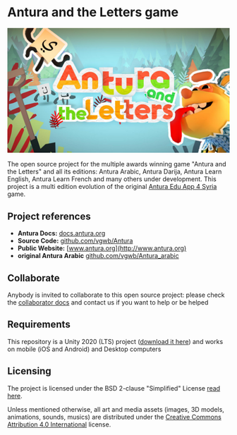 # Antura and the Letters game

![antura_gametitle](docs/images/antura_gametitle.jpg)

The open source project for the multiple awards winning game "Antura and the Letters" and all its editions: Antura Arabic, Antura Darija, Antura Learn English, Antura Learn French and many others under development.
This project is a multi edition evolution of the original [Antura Edu App 4 Syria](https://github.com/vgwb/Antura_arabic) game.

## Project references

- **Antura Docs:** [docs.antura.org](http://docs.antura.org)
- **Source Code:** [github.com/vgwb/Antura](https://github.com/vgwb/Antura)
- **Public Website:** [www.antura.org](http://www.antura.org)
- **original Antura Arabic** [github.com/vgwb/Antura_arabic](https://github.com/vgwb/Antura_arabic)

## Collaborate

Anybody is invited to collaborate to this open source project:
please check the [collaborator docs](https://vgwb.github.io/Antura/Guidelines/Collaborator.html) and contact us if you want to help or be helped

## Requirements

This repository is a Unity 2020 (LTS) project ([download it here](https://unity3d.com/get-unity/download/archive)) and works on mobile (iOS and Android) and Desktop computers

## Licensing

The project is licensed under the BSD 2-clause "Simplified" License [read here](LICENSE.md).

Unless mentioned otherwise, all art and media assets (images, 3D models, animations, sounds, musics) are distributed under the [Creative Commons Attribution 4.0 International](http://creativecommons.org/licenses/by/4.0/) license.

